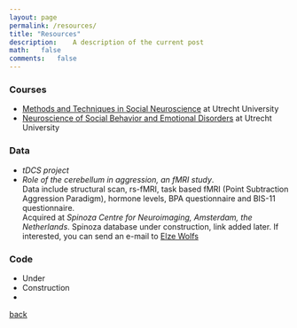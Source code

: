```yaml
---
layout: page
permalink: /resources/
title: "Resources"
description:	A description of the current post
math:	false
comments:	false
---
```


### Courses
* [Methods and Techniques in Social Neuroscience](https://osiris-student.uu.nl/#/onderwijscatalogus/extern/cursus?cursuscode=200900352&taal=nl&collegejaar=2021) at Utrecht University
* [Neuroscience of Social Behavior and Emotional Disorders](https://osiris-student.uu.nl/#/onderwijscatalogus/extern/cursus?cursuscode=201300351&taal=nl&collegejaar=2021) at Utrecht University

### Data
* _tDCS project_  
* _Role of the cerebellum in aggression, an fMRI study_.  
Data include structural scan, rs-fMRI, task based fMRI (Point Subtraction Aggression Paradigm), hormone levels, BPA questionnaire and BIS-11 questionnaire.   
Acquired at _Spinoza Centre for Neuroimaging, Amsterdam, the Netherlands_.
Spinoza database under construction, link added later. If interested, you can send an e-mail to [Elze Wolfs](mailto:e.m.l.wolfs@uu.com)

### Code
* Under
* Construction
*


[back](./)
